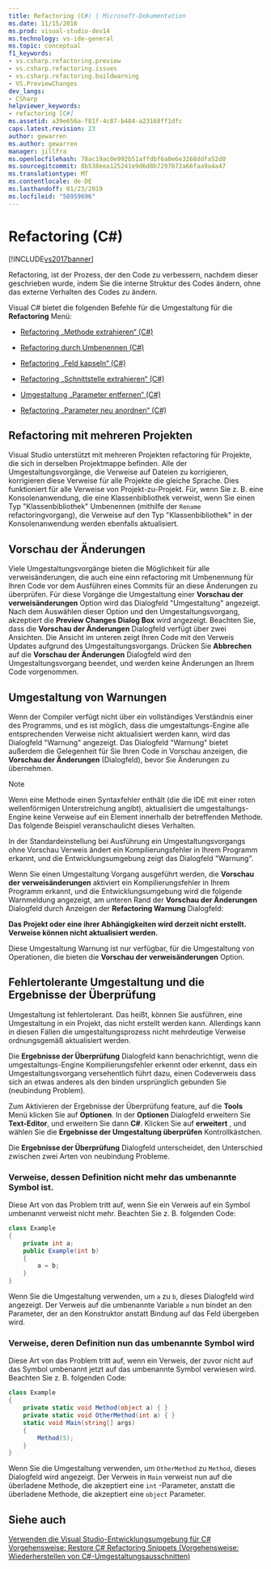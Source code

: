 ```yaml
---
title: Refactoring (C#) | Microsoft-Dokumentation
ms.date: 11/15/2016
ms.prod: visual-studio-dev14
ms.technology: vs-ide-general
ms.topic: conceptual
f1_keywords:
- vs.csharp.refactoring.preview
- vs.csharp.refactoring.issues
- vs.csharp.refactoring.buildwarning
- VS.PreviewChanges
dev_langs:
- CSharp
helpviewer_keywords:
- refactoring [C#]
ms.assetid: a39e656a-f81f-4c87-b484-a23168ff1dfc
caps.latest.revision: 23
author: gewarren
ms.author: gewarren
manager: jillfra
ms.openlocfilehash: 78ac19ac0e992b51affdbf6a0e6e3268ddfa52d0
ms.sourcegitcommit: 8b538eea125241e9d6d8b7297b72a66faa9a4a47
ms.translationtype: MT
ms.contentlocale: de-DE
ms.lasthandoff: 01/23/2019
ms.locfileid: "58959696"
---
```

# <a name="refactoring-c"></a>Refactoring (C#)
[!INCLUDE[vs2017banner](../includes/vs2017banner.md)]

Refactoring, ist der Prozess, der den Code zu verbessern, nachdem dieser geschrieben wurde, indem Sie die interne Struktur des Codes ändern, ohne das externe Verhalten des Codes zu ändern.  
  
 Visual C# bietet die folgenden Befehle für die Umgestaltung für die **Refactoring** Menü:  
  
-   [Refactoring „Methode extrahieren“ (C#)](../csharp-ide/extract-method-refactoring-csharp.md)  
  
-   [Refactoring durch Umbenennen (C#)](../csharp-ide/rename-refactoring-csharp.md)  
  
-   [Refactoring „Feld kapseln“ (C#)](../csharp-ide/encapsulate-field-refactoring-csharp.md)  
  
-   [Refactoring „Schnittstelle extrahieren“ (C#)](../csharp-ide/extract-interface-refactoring-csharp.md)  
  
-   [Umgestaltung „Parameter entfernen“ (C#)](../csharp-ide/remove-parameters-refactoring-csharp.md)  
  
-   [Refactoring „Parameter neu anordnen“ (C#)](../csharp-ide/reorder-parameters-refactoring-csharp.md)  
  
## <a name="multi-project-refactoring"></a>Refactoring mit mehreren Projekten  
 Visual Studio unterstützt mit mehreren Projekten refactoring für Projekte, die sich in derselben Projektmappe befinden. Alle der Umgestaltungsvorgänge, die Verweise auf Dateien zu korrigieren, korrigieren diese Verweise für alle Projekte die gleiche Sprache. Dies funktioniert für alle Verweise von Projekt-zu-Projekt. Für, wenn Sie z. B. eine Konsolenanwendung, die eine Klassenbibliothek verweist, wenn Sie einen Typ "Klassenbibliothek" Umbenennen (mithilfe der `Rename` refactoringvorgang), die Verweise auf den Typ "Klassenbibliothek" in der Konsolenanwendung werden ebenfalls aktualisiert.  
  
## <a name="changes-preview"></a>Vorschau der Änderungen  
 Viele Umgestaltungsvorgänge bieten die Möglichkeit für alle verweisänderungen, die auch eine einn refactoring mit Umbenennung für Ihren Code vor dem Ausführen eines Commits für an diese Änderungen zu überprüfen. Für diese Vorgänge die Umgestaltung einer **Vorschau der verweisänderungen** Option wird das Dialogfeld "Umgestaltung" angezeigt. Nach dem Auswählen dieser Option und den Umgestaltungsvorgang, akzeptiert die **Preview Changes Dialog Box** wird angezeigt. Beachten Sie, dass die **Vorschau der Änderungen** Dialogfeld verfügt über zwei Ansichten. Die Ansicht im unteren zeigt Ihren Code mit den Verweis Updates aufgrund des Umgestaltungsvorgangs. Drücken Sie **Abbrechen** auf die **Vorschau der Änderungen** Dialogfeld wird den Umgestaltungsvorgang beendet, und werden keine Änderungen an Ihrem Code vorgenommen.  
  
## <a name="refactoring-warnings"></a>Umgestaltung von Warnungen  
 Wenn der Compiler verfügt nicht über ein vollständiges Verständnis einer des Programms, und es ist möglich, dass die umgestaltungs-Engine alle entsprechenden Verweise nicht aktualisiert werden kann, wird das Dialogfeld "Warnung" angezeigt. Das Dialogfeld "Warnung" bietet außerdem die Gelegenheit für Sie Ihren Code in Vorschau anzeigen, die **Vorschau der Änderungen** (Dialogfeld), bevor Sie Änderungen zu übernehmen.  
  
> [!NOTE]
>  Wenn eine Methode einen Syntaxfehler enthält (die die IDE mit einer roten wellenförmigen Unterstreichung angibt), aktualisiert die umgestaltungs-Engine keine Verweise auf ein Element innerhalb der betreffenden Methode. Das folgende Beispiel veranschaulicht dieses Verhalten.  
  
 In der Standardeinstellung bei Ausführung ein Umgestaltungsvorgangs ohne Vorschau Verweis ändert ein Kompilierungsfehler in Ihrem Programm erkannt, und die Entwicklungsumgebung zeigt das Dialogfeld "Warnung".  
  
 Wenn Sie einen Umgestaltung Vorgang ausgeführt werden, die **Vorschau der verweisänderungen** aktiviert ein Kompilierungsfehler in Ihrem Programm erkannt, und die Entwicklungsumgebung wird die folgende Warnmeldung angezeigt, am unteren Rand der **Vorschau der Änderungen** Dialogfeld durch Anzeigen der **Refactoring Warnung** Dialogfeld:  
  
 **Das Projekt oder eine ihrer Abhängigkeiten wird derzeit nicht erstellt. Verweise können nicht aktualisiert werden.**  
  
 Diese Umgestaltung Warnung ist nur verfügbar, für die Umgestaltung von Operationen, die bieten die **Vorschau der verweisänderungen** Option.  
  
## <a name="error-tolerant-refactoring-and-verification-results"></a>Fehlertolerante Umgestaltung und die Ergebnisse der Überprüfung  
 Umgestaltung ist fehlertolerant. Das heißt, können Sie ausführen, eine Umgestaltung in ein Projekt, das nicht erstellt werden kann. Allerdings kann in diesen Fällen die umgestaltungsprozess nicht mehrdeutige Verweise ordnungsgemäß aktualisiert werden.  
  
 Die **Ergebnisse der Überprüfung** Dialogfeld kann benachrichtigt, wenn die umgestaltungs-Engine Kompilierungsfehler erkennt oder erkennt, dass ein Umgestaltungsvorgang versehentlich führt dazu, einen Codeverweis dass sich an etwas anderes als den binden ursprünglich gebunden Sie (neubindung Problem).  
  
 Zum Aktivieren der Ergebnisse der Überprüfung feature, auf die **Tools** Menü klicken Sie auf **Optionen**. In der **Optionen** Dialogfeld erweitern Sie **Text-Editor**, und erweitern Sie dann **C#**. Klicken Sie auf **erweitert** , und wählen Sie die **Ergebnisse der Umgestaltung überprüfen** Kontrollkästchen.  
  
 Die **Ergebnisse der Überprüfung** Dialogfeld unterscheidet, den Unterschied zwischen zwei Arten von neubindung Probleme.  
  
### <a name="references-whose-definition-will-no-longer-be-the-renamed-symbol"></a>Verweise, dessen Definition nicht mehr das umbenannte Symbol ist.  
 Diese Art von das Problem tritt auf, wenn Sie ein Verweis auf ein Symbol umbenannt verweist nicht mehr. Beachten Sie z. B. folgenden Code:  
  
```csharp  
class Example  
{  
    private int a;  
    public Example(int b)  
    {  
        a = b;  
    }  
}  
```  
  
 Wenn Sie die Umgestaltung verwenden, um `a` zu `b`, dieses Dialogfeld wird angezeigt. Der Verweis auf die umbenannte Variable `a` nun bindet an den Parameter, der an den Konstruktor anstatt Bindung auf das Feld übergeben wird.  
  
### <a name="references-whose-definition-will-now-become-the-renamed-symbol"></a>Verweise, deren Definition nun das umbenannte Symbol wird  
 Diese Art von das Problem tritt auf, wenn ein Verweis, der zuvor nicht auf das Symbol umbenannt jetzt auf das umbenannte Symbol verwiesen wird. Beachten Sie z. B. folgenden Code:  
  
```csharp  
class Example  
{  
    private static void Method(object a) { }  
    private static void OtherMethod(int a) { }  
    static void Main(string[] args)  
    {  
        Method(5);  
    }  
}  
```  
  
 Wenn Sie die Umgestaltung verwenden, um `OtherMethod` zu `Method`, dieses Dialogfeld wird angezeigt. Der Verweis in `Main` verweist nun auf die überladene Methode, die akzeptiert eine `int` -Parameter, anstatt die überladene Methode, die akzeptiert eine `object` Parameter.  
  
## <a name="see-also"></a>Siehe auch  
 [Verwenden die Visual Studio-Entwicklungsumgebung für C#](../csharp-ide/using-the-visual-studio-development-environment-for-csharp.md)   
 [Vorgehensweise: Restore C# Refactoring Snippets (Vorgehensweise: Wiederherstellen von C#-Umgestaltungsausschnitten)](../ide/how-to-restore-csharp-refactoring-snippets.md)